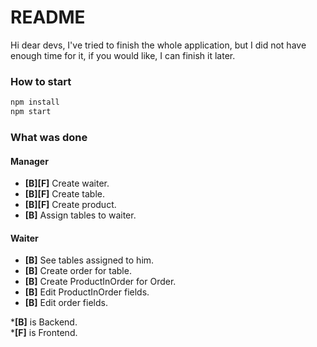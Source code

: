 # README #

Hi dear devs, I've tried to finish the whole application, but I did not have enough time for it, if you would like, I can finish it later. 



### How to start ###

```javascript
npm install
npm start
```

### What was done ###

#### Manager

* **[B][F]** Create waiter.
* **[B][F]** Create table.
* **[B][F]** Create product.
* **[B]** Assign tables to waiter.

#### Waiter

* **[B]** See tables assigned to him.
* **[B]** Create order for table.
* **[B]** Create ProductInOrder for Order.
* **[B]** Edit ProductInOrder fields.
* **[B]** Edit order fields.

\***[B]** is Backend.  
\***[F]** is Frontend.